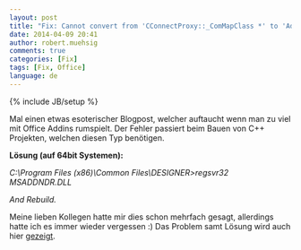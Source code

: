 ```yaml
---
layout: post
title: "Fix: Cannot convert from 'CConnectProxy::_ComMapClass *' to 'AddInDesignerObjects::IDTExtensibility2 *'"
date: 2014-04-09 20:41
author: robert.muehsig
comments: true
categories: [Fix]
tags: [Fix, Office]
language: de
---
```

{% include JB/setup %}
<p>Mal einen etwas esoterischer Blogpost, welcher auftaucht wenn man zu viel mit Office Addins rumspielt. Der Fehler passiert beim Bauen von C++ Projekten, welchen diesen Typ benötigen.</p> <p><strong>Lösung (auf 64bit Systemen):</strong></p> <p align="left"><em>C:\Program Files (x86)\Common Files\DESIGNER&gt;regsvr32 MSADDNDR.DLL</em> <p align="left"><em>And Rebuild.</em> <p>Meine lieben Kollegen hatte mir dies schon mehrfach gesagt, allerdings hatte ich es immer wieder vergessen :) Das Problem samt Lösung wird auch hier <a href="http://social.msdn.microsoft.com/forums/office/en-US/829ad60b-ac2e-4c11-bfd2-0ddcc1d77ecd/shim-compile-problems">gezeigt</a>.
